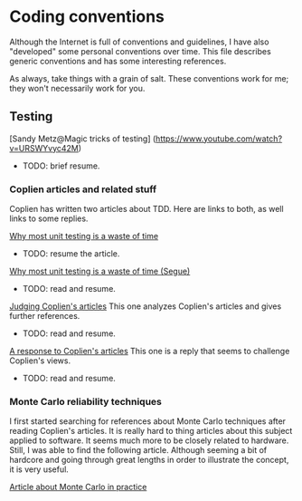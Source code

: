 # Coding conventions

Although the Internet is full of conventions and guidelines, I have also
"developed" some personal conventions over time. This file describes generic
conventions and has some interesting references.

As always, take things with a grain of salt. These conventions work for me;
they won't necessarily work for you.

## Testing

[Sandy Metz@Magic tricks of testing] (https://www.youtube.com/watch?v=URSWYvyc42M)
* TODO: brief resume.

### Coplien articles and related stuff

Coplien has written two articles about TDD. Here are links to both, as well links to some replies.

[Why most unit testing is a waste of time](http://www.rbcs-us.com/documents/Why-Most-Unit-Testing-is-Waste.pdf)
* TODO: resume the article.

[Why most unit testing is a waste of time (Segue)](http://www.rbcs-us.com/documents/Segue.pdf)
* TODO: read and resume.


[Judging Coplien's articles](https://theholyjava.wordpress.com/2015/01/26/challenging-myself-with-copliens-why-most-unit-testing-is-waste/)
This one analyzes Coplien's articles and gives further references.
* TODO: read and resume.

[A response to Coplien's articles](http://henrikwarne.com/2014/09/04/a-response-to-why-most-unit-testing-is-waste/)
This one is a reply that seems to challenge Coplien's views.
* TODO: read and resume.

### Monte Carlo reliability techniques

I first started searching for references about Monte Carlo techniques after reading Coplien's articles.
It is really hard to thing articles about this subject applied to software. It seems much more
to be closely related to hardware. Still, I was able to find the following article. Although seeming
a bit of hardcore and going through great lengths in order to illustrate the concept, it is very useful.

[Article about Monte Carlo in practice](http://www-cs-students.stanford.edu/~briank/BrianKorverMonteCarlo.pdf)
